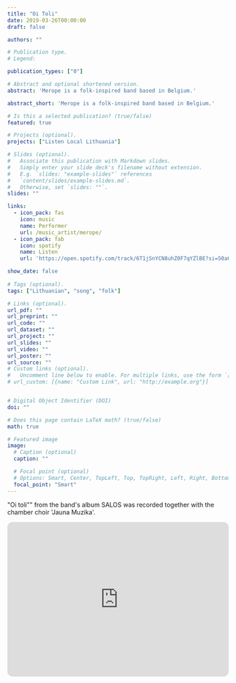 ```yaml
---
title: "Oi Toli"
date: 2019-03-26T00:00:00
draft: false

authors: ""

# Publication type.
# Legend:

publication_types: ["0"]

# Abstract and optional shortened version.
abstract: 'Merope is a folk-inspired band based in Belgium.'

abstract_short: 'Merope is a folk-inspired band based in Belgium.'

# Is this a selected publication? (true/false)
featured: true

# Projects (optional).
projects: ["Listen Local Lithuania"]

# Slides (optional).
#   Associate this publication with Markdown slides.
#   Simply enter your slide deck's filename without extension.
#   E.g. `slides: "example-slides"` references 
#   `content/slides/example-slides.md`.
#   Otherwise, set `slides: ""`.
slides: ""

links:
  - icon_pack: fas
    icon: music
    name: Performer
    url: /music_artist/merope/  
  - icon_pack: fab
    icon: spotify
    name: Listen
    url: 'https://open.spotify.com/track/6T1jSnYCN8uhZ0F7qYZlBE?si=50a6a274d54248fa'

show_date: false
    
# Tags (optional).
tags: ["Lithuanian", "song", "folk"]

# Links (optional).
url_pdf: ""
url_preprint: ""
url_code: ""
url_dataset: ""
url_project: ""
url_slides: ""
url_video: ""
url_poster: ""
url_source: ""
# Custom links (optional).
#   Uncomment line below to enable. For multiple links, use the form `[{...}, {...}, {...}]`.
# url_custom: [{name: "Custom Link", url: "http://example.org"}]


# Digital Object Identifier (DOI)
doi: ""

# Does this page contain LaTeX math? (true/false)
math: true

# Featured image
image:
  # Caption (optional)
  caption: ""

  # Focal point (optional)
  # Options: Smart, Center, TopLeft, Top, TopRight, Left, Right, BottomLeft, Bottom, BottomRight
  focal_point: "Smart"
---
```


"Oi toli"" from the band's album SALOS was recorded together with the chamber choir 'Jauna Muzika'.

<iframe style="border-radius:12px" src="https://open.spotify.com/embed/track/6T1jSnYCN8uhZ0F7qYZlBE?utm_source=generator" width="100%" height="352" frameBorder="0" allowfullscreen="" allow="autoplay; clipboard-write; encrypted-media; fullscreen; picture-in-picture" loading="lazy"></iframe>